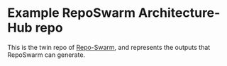 # Example RepoSwarm Architecture-Hub repo
This is the twin repo of [Repo-Swarm](https://github.com/royosherove/repo-swarm), and represents the outputs that RepoSwarm can generate.
